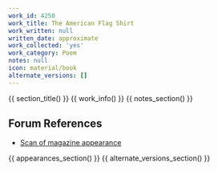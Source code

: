 ```yaml
---
work_id: 4250
work_title: The American Flag Shirt
work_written: null
written_date: approximate
work_collected: 'yes'
work_category: Poem
notes: null
icon: material/book
alternate_versions: []
---
```


{{ section_title() }}
{{ work_info() }}
{{ notes_section() }}
## Forum References
- [Scan of magazine appearance](https://bukowskiforum.com/threads/invisible-city-no-2-june-1971-5-bukowski-poems-3-uncollected.10782/)

{{ appearances_section() }}
{{ alternate_versions_section() }}